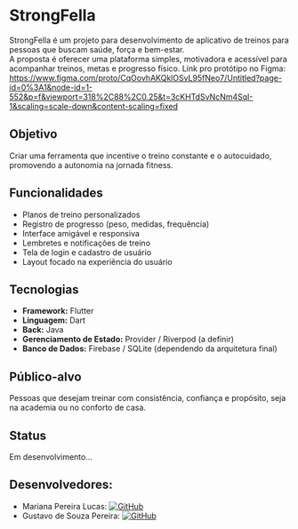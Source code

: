 # StrongFella

StrongFella é um projeto para desenvolvimento de aplicativo de treinos para pessoas que buscam saúde, força e bem-estar.  
A proposta é oferecer uma plataforma simples, motivadora e acessível para acompanhar treinos, metas e progresso físico.
Link pro protótipo no Figma: https://www.figma.com/proto/CqOovhAKQklOSvL95fNeo7/Untitled?page-id=0%3A1&node-id=1-552&p=f&viewport=318%2C88%2C0.25&t=3cKHTdSvNcNm4SqI-1&scaling=scale-down&content-scaling=fixed

## Objetivo
Criar uma ferramenta que incentive o treino constante e o autocuidado, promovendo a autonomia na jornada fitness.

## Funcionalidades
- Planos de treino personalizados  
- Registro de progresso (peso, medidas, frequência)  
- Interface amigável e responsiva  
- Lembretes e notificações de treino  
- Tela de login e cadastro de usuário
- Layout focado na experiência do usuário

## Tecnologias
- **Framework:** Flutter  
- **Linguagem:** Dart
- **Back:** Java
- **Gerenciamento de Estado:** Provider / Riverpod (a definir)  
- **Banco de Dados:** Firebase / SQLite (dependendo da arquitetura final)  

## Público-alvo
Pessoas que desejam treinar com consistência, confiança e propósito, seja na academia ou no conforto de casa.

## Status
Em desenvolvimento...

## Desenvolvedores:
- Mariana Pereira Lucas: [![GitHub](https://img.shields.io/badge/GitHub-%2312100E.svg?logo=github&logoColor=white)](https://github.com/yodinhabanana)
- Gustavo de Souza Pereira: [![GitHub](https://img.shields.io/badge/GitHub-%2312100E.svg?logo=github&logoColor=white)](https://github.com/gustavodeque)
